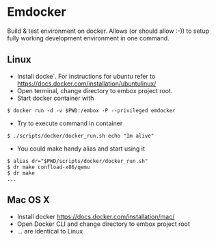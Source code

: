 # Emdocker
Build & test environment on docker. Allows (or should allow :-)) to setup fully working development environment in one command.

## Linux
* Install docke`. For instructions for ubuntu refer to https://docs.docker.com/installation/ubuntulinux/
* Open terminal, change directory to embox project root.
* Start docker container with 
```
$ docker run -d -v $PWD:/embox -P --privileged emdocker
```
* Try to execute command in container
```     
$ ./scripts/docker/docker_run.sh echo "Im alive"
```     
* You could make handy alias and start using it
```
$ alias dr="$PWD/scripts/docker/docker_run.sh"
$ dr make confload-x86/qemu
$ dr make
...
```

## Mac OS X
* Install docker https://docs.docker.com/installation/mac/
* Open Docker CLI and change directory to embox project root
* ... are identical to Linux
